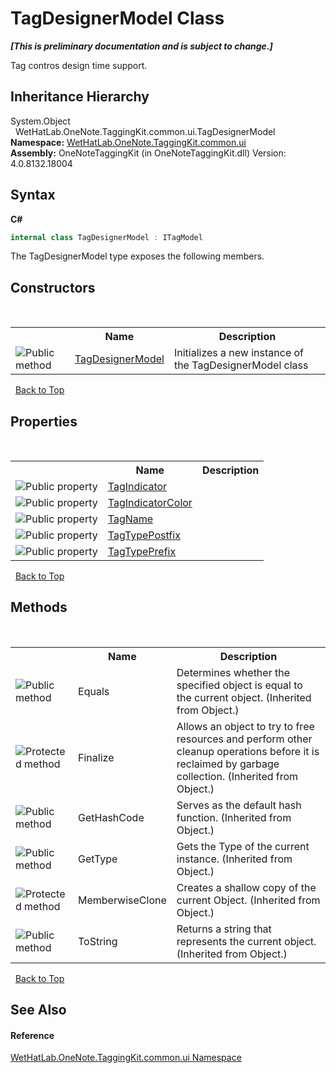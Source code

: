 # TagDesignerModel Class
 _**\[This is preliminary documentation and is subject to change.\]**_

Tag contros design time support.


## Inheritance Hierarchy
System.Object<br />&nbsp;&nbsp;WetHatLab.OneNote.TaggingKit.common.ui.TagDesignerModel<br />
**Namespace:**&nbsp;<a href="043a9407-ac38-b3ac-7348-a6090af495ad">WetHatLab.OneNote.TaggingKit.common.ui</a><br />**Assembly:**&nbsp;OneNoteTaggingKit (in OneNoteTaggingKit.dll) Version: 4.0.8132.18004

## Syntax

**C#**<br />
``` C#
internal class TagDesignerModel : ITagModel
```

The TagDesignerModel type exposes the following members.


## Constructors
&nbsp;<table><tr><th></th><th>Name</th><th>Description</th></tr><tr><td>![Public method](media/pubmethod.gif "Public method")</td><td><a href="02c7d0c4-f79e-162f-ce46-9deefc69945c">TagDesignerModel</a></td><td>
Initializes a new instance of the TagDesignerModel class</td></tr></table>&nbsp;
<a href="#tagdesignermodel-class">Back to Top</a>

## Properties
&nbsp;<table><tr><th></th><th>Name</th><th>Description</th></tr><tr><td>![Public property](media/pubproperty.gif "Public property")</td><td><a href="f68df4f9-42de-4a30-b90f-cae8f25ef91d">TagIndicator</a></td><td /></tr><tr><td>![Public property](media/pubproperty.gif "Public property")</td><td><a href="cb372f52-d5c9-2dfe-ca18-ab7e1c9ae90c">TagIndicatorColor</a></td><td /></tr><tr><td>![Public property](media/pubproperty.gif "Public property")</td><td><a href="eb037831-7444-3e28-2bbf-db1c873d605a">TagName</a></td><td /></tr><tr><td>![Public property](media/pubproperty.gif "Public property")</td><td><a href="10ef613e-0f75-72b1-edca-1aa3396fde0b">TagTypePostfix</a></td><td /></tr><tr><td>![Public property](media/pubproperty.gif "Public property")</td><td><a href="a73b9385-d7b4-6055-6652-736f7fbaccc5">TagTypePrefix</a></td><td /></tr></table>&nbsp;
<a href="#tagdesignermodel-class">Back to Top</a>

## Methods
&nbsp;<table><tr><th></th><th>Name</th><th>Description</th></tr><tr><td>![Public method](media/pubmethod.gif "Public method")</td><td>Equals</td><td>
Determines whether the specified object is equal to the current object.
 (Inherited from Object.)</td></tr><tr><td>![Protected method](media/protmethod.gif "Protected method")</td><td>Finalize</td><td>
Allows an object to try to free resources and perform other cleanup operations before it is reclaimed by garbage collection.
 (Inherited from Object.)</td></tr><tr><td>![Public method](media/pubmethod.gif "Public method")</td><td>GetHashCode</td><td>
Serves as the default hash function.
 (Inherited from Object.)</td></tr><tr><td>![Public method](media/pubmethod.gif "Public method")</td><td>GetType</td><td>
Gets the Type of the current instance.
 (Inherited from Object.)</td></tr><tr><td>![Protected method](media/protmethod.gif "Protected method")</td><td>MemberwiseClone</td><td>
Creates a shallow copy of the current Object.
 (Inherited from Object.)</td></tr><tr><td>![Public method](media/pubmethod.gif "Public method")</td><td>ToString</td><td>
Returns a string that represents the current object.
 (Inherited from Object.)</td></tr></table>&nbsp;
<a href="#tagdesignermodel-class">Back to Top</a>

## See Also


#### Reference
<a href="043a9407-ac38-b3ac-7348-a6090af495ad">WetHatLab.OneNote.TaggingKit.common.ui Namespace</a><br />